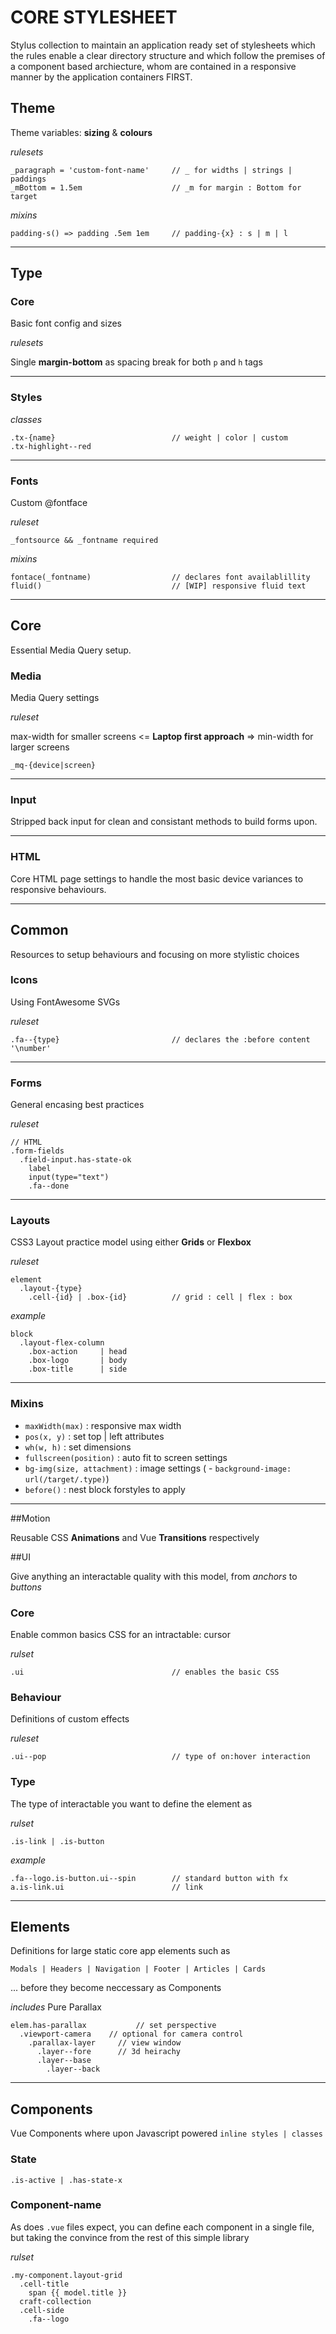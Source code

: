 # CORE STYLESHEET

Stylus collection to maintain an application ready set of stylesheets which the rules enable a clear directory structure and which follow the premises of a component based archiecture, whom are contained in a responsive manner by the application containers FIRST.



## Theme

Theme variables: **sizing** & **colours**

_rulesets_

```
_paragraph = 'custom-font-name' 	// _ for widths | strings | paddings
_mBottom = 1.5em 					// _m for margin : Bottom for target
```

_mixins_

```
padding-s() => padding .5em 1em 	// padding-{x} : s | m | l
```

------



## Type

### Core

Basic font config and sizes

_rulesets_

Single **margin-bottom** as spacing break for both `p` and `h` tags

---

### Styles

_classes_

```
.tx-{name} 							// weight | color | custom
.tx-highlight--red
```

------

### Fonts

Custom @fontface

_ruleset_

```
_fontsource && _fontname required
```

_mixins_

```
fontace(_fontname)					// declares font availablillity
fluid()								// [WIP] responsive fluid text
```

------



## Core

Essential Media Query setup.

### Media

Media Query settings

_ruleset_

max-width for smaller screens <= **Laptop first approach** => min-width for larger screens

```
_mq-{device|screen}
```

---

### Input

Stripped back input for clean and consistant methods to build forms upon.

---

### HTML

Core HTML page settings to handle the most basic device variances to responsive behaviours.

---



## Common

Resources to setup behaviours and focusing on more stylistic choices

### Icons

Using FontAwesome SVGs

_ruleset_

```
.fa--{type}							// declares the :before content '\number'
```

---

### Forms

General encasing best practices

_ruleset_

```
// HTML
.form-fields
  .field-input.has-state-ok
	label
	input(type="text")
	.fa--done
```

---

### Layouts

CSS3 Layout practice model using either **Grids** or **Flexbox**

_ruleset_

```
element
  .layout-{type}
  	.cell-{id} | .box-{id}			// grid : cell | flex : box
```

_example_

```
block
  .layout-flex-column
    .box-action 	| head
    .box-logo		| body
    .box-title		| side
```

---

### Mixins

* `maxWidth(max)` : responsive max width
* `pos(x, y)` : set top | left attributes
* `wh(w, h)` : set dimensions
* `fullscreen(position)` : auto fit to screen settings
* `bg-img(size, attachment)` : image settings ( - `background-image: url(/target/.type)`)
* `before()` : nest block forstyles to apply

---



##Motion

Reusable CSS **Animations** and Vue **Transitions** respectively



##UI 

Give anything an interactable quality with this model, from _anchors_ to _buttons_

### Core

Enable common basics CSS for an intractable: cursor

_rulset_

```
.ui									// enables the basic CSS
```

### Behaviour

Definitions of custom effects

_ruleset_

```
.ui--pop							// type of on:hover interaction
```

### Type

The type of interactable you want to define the element as

_rulset_

```
.is-link | .is-button
```

_example_

```
.fa--logo.is-button.ui--spin		// standard button with fx
a.is-link.ui						// link
```

---



## Elements

Definitions for large static core app elements such as 

```
Modals | Headers | Navigation | Footer | Articles | Cards
```

... before they become neccessary as Components

_includes_ Pure Parallax

```
elem.has-parallax			// set perspective
  .viewport-camera    // optional for camera control
    .parallax-layer		// view window
      .layer--fore		// 3d heirachy
      .layer--base			
	    .layer--back
```

---



## Components

Vue Components where upon Javascript powered `inline styles | classes` 

### State

```
.is-active | .has-state-x 
```

### Component-name

As does `.vue` files expect, you can define each component in a single file, but taking the convince from the rest of this simple library

_rulset_

```
.my-component.layout-grid
  .cell-title
  	span {{ model.title }}
  craft-collection
  .cell-side
  	.fa--logo
```

